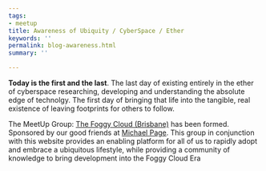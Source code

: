 ```yaml
---
tags:
- meetup
title: Awareness of Ubiquity / CyberSpace / Ether
keywords: ''
permalink: blog-awareness.html
summary: ''

---
```

**Today is the first and the last**. The last day of existing entirely in the ether of cyberspace researching, developing and understanding the absolute edge of technolgy. The first day of bringing that life into the tangible, real existence of leaving footprints for others to follow.

The MeetUp Group: [The Foggy Cloud (Brisbane)](https://www.meetup.com/The-Foggy-Cloud/) has been formed. Sponsored by our good friends at [Michael Page](https://www.michaelpage.com.au/). This group in conjunction with this website provides an enabling platform for all of us to rapidly adopt and embrace a ubiquitous lifestyle, while providing a community of knowledge to bring development into the Foggy Cloud Era

